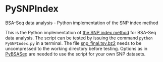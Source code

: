 # PySNPIndex
BSA-Seq data analysis - Python implementation of the SNP index method

This is the Python implementation of [the SNP index method](https://onlinelibrary.wiley.com/doi/full/10.1111/tpj.12105) for BSA-Seq data analysis. The script can be tested by issuing the command `python PySNPIndex.py` in a terminal. The file [snp_final.tsv.bz2](https://github.com/dblhlx/PyBSASeq/blob/master/snp_final.tsv.bz2) needs to be uncompressed to the working directory before testing. Options as in [PyBSASeq](https://github.com/dblhlx/PyBSASeq) are needed to use the script for your own SNP datasets.
